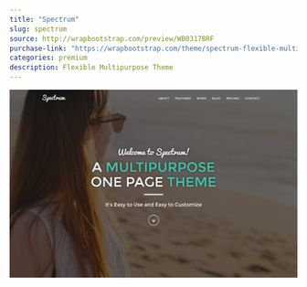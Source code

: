 ```yaml
---
title: "Spectrum"
slug: spectrum
source: http://wrapbootstrap.com/preview/WB0317BRF
purchase-link: "https://wrapbootstrap.com/theme/spectrum-flexible-multipurpose-theme-WB0317BRF"
categories: premium
description: Flexible Multipurpose Theme
---
```


<img src="/assets/img/premium/spectrum.jpg" class="img-responsive" alt="Spectrum - One Page Bootstrap Theme">